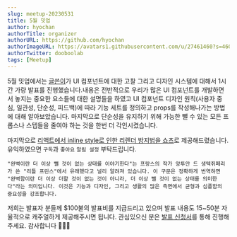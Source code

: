```yaml
---
slug: meetup-20230531
title: 5월 밋업
author: hyochan
authorTitle: organizer
authorURL: https://github.com/hyochan
authorImageURL: https://avatars1.githubusercontent.com/u/27461460?s=460&u=b5860875e26d33fd70fd210f4ea74f81cdf9d99b&v=4
authorTwitter: dooboolab
tags: [Meetup]
---
```


5월 밋업에서는 [글쓴이](https://github.com/hyochan)가 UI 컴포넌트에 대한 고찰 그리고 디자인 시스템에 대해서 1시간 가량 발표를 진행했습니다.내용은 전반적으로 우리가 많은 UI 컴포넌트를 개발하면서 놓지는 중요한 요소들에 대한 설명들을 하였고 UI 컴포넌트 디자인 원칙(사용자 중심, 일관성, 단순성, 피드백)에 따라 기능 세트를 정의하고 props를 작성해나가는 방법에 대해 알아보았습니다. 마지막으로 단순성을 유지하기 위해 가능한 뺄 수 있는 모든 프롭스나 스텝들을 줄여야 하는 것을 한번 더 각인시켰습니다.

마지막으로 [리액트에서 inline style로 인한 리렌더 방지법을 쇼츠](https://www.youtube.com/shorts/2RPtB9LgfIw)로 제공해드렸습니다. 유익하였으면 `구독`과 `좋아요` `알림 설정` 부탁드립니다.

```
"완벽이란 더 이상 뺄 것이 없는 상태를 이야기한다"는 프랑스의 작가 앙투안 드 생텍쥐페리가 쓴 "리틀 프린스"에서 유래했다고 널리 알려져 있습니다. 이 구문은 정확하게 번역하면 "완벽함이란 더 이상 더할 것이 없는 것이 아니라, 더 이상 뺄 것이 없는 상태를 의미한다"라는 의미입니다. 이것은 기능과 디자인, 그리고 생활의 많은 측면에서 균형과 심플함의 중요성을 강조합니다.
```

저희는 발표자 분들께 $100불의 발표비를 지급드리고 있으며 발표 내용도 15~50분 자율적으로 캐주얼하게 제공해주시면 됩니다. 관심있으신 분은 [발표 신청서](https://forms.gle/x6oAt28FnepAAJtp6)를 통해 진행해주세요. 감사합니다 🙇🏻‍♂️